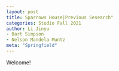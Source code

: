 ```yaml
---
layout: post
title: Sparrows House|Previous Sesearch"
categories: Studio Fall 2021
author: Li Jinyu
- Bart Simpson
- Nelson Mandela Muntz
meta: "Springfield"
---
```


Welcome!




